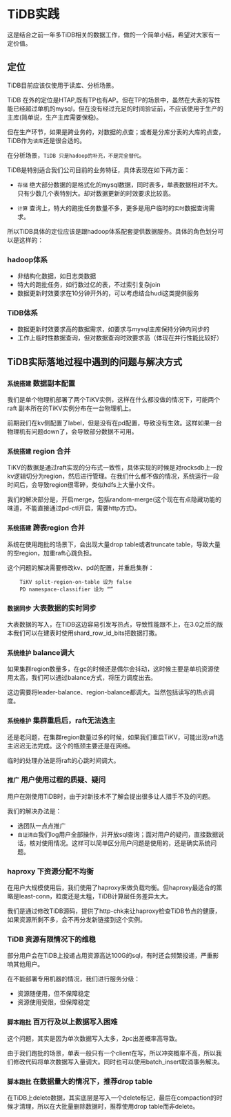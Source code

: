 # TiDB实践

这是结合之前一年多TiDB相关的数据工作，做的一个简单小结，希望对大家有一定价值。

## 定位

TiDB目前应该仅使用于读库、分析场景。

TiDB 在外的定位是HTAP,既有TP也有AP。但在TP的场景中，虽然在大表的写性能已经超过单机的mysql，但在没有经过充足的时间验证前，不应该使用于生产的主库(简单说，生产主库需要保稳)。

但在生产环节，如果是跨业务的，对数据的点查；或者是分库分表的大库的点查，TiDB作为`读库`还是很合适的。


在分析场景，`TiDB 只是hadoop的补充，不是完全替代`。

TiDB是特别适合我们公司目前的业务特征，具体表现在如下两方面：

* `存储` 绝大部分数据的是格式化的mysql数据，同时表多，单表数据相对不大。只有少数几个表特别大。却对数据更新的时效要求比较高。

* `计算` 查询上，特大的跑批任务数量不多，更多是用户临时的`实时`数据查询需求。

所以TiDB具体的定位应该是跟hadoop体系配套提供数据服务。具体的角色划分可以是这样的：

### hadoop体系

* 非结构化数据，如日志类数据
* 特大的跑批任务，如行数过亿的表，不过索引复杂join
* 数据更新时效要求在10分钟开外的，可以考虑结合hudi这类提供服务

### TiDB体系

* 数据更新时效要求高的数据需求，如要求与mysql主库保持分钟内同步的
* 工作上临时性数据查询，但对数据查询时效要求高（体现在并行性能比较好）


## TiDB实际落地过程中遇到的问题与解决方式

### `系统搭建` 数据副本配置

我们是单个物理机部署了两个TiKV实例，这样在什么都没做的情况下，可能两个raft 副本所在的TiKV实例分布在一台物理机上。

前期我们在kv侧配置了label，但是没有在pd配置，导致没有生效。这样如果一台物理机有问题down了，会导致部分数据不可用。

### `系统搭建` region 合并

TiKV的数据是通过raft实现的分布式一致性，具体实现的时候是对rocksdb上一段kv逻辑切分为region，然后进行管理。在我们什么都不做的情况，系统运行一段时间后，会导致region很零碎，类似hdfs上大量小文件。

我们的解决部分是，开启merge，包括random-merge(这个现在有点隐藏功能的味道，不能直接通过pd-ctl开启，需要http方式)。

### `系统搭建` 跨表region 合并

系统在使用跑批的场景下，会出现大量drop table或者truncate table，导致大量的空region，加重raft心跳负担。

这个问题的解决需要修改kv、pd的配置，并重启集群：

```
    TiKV split-region-on-table 设为 false
    PD namespace-classifier 设为 “”
```

### `数据同步` 大表数据的实时同步

大表数据的写入，在TiDB这边容易引发写热点，导致性能跟不上，在3.0之后的版本我们可以在建表时使用shard_row_id_bits把数据打撒。 

### `系统维护` balance调大

如果集群region数量多，在gc的时候还是偶尔会抖动，这时候主要是单机资源使用太高，我们可以通过balance方式，将压力调度出去。

这边需要将leader-balance、region-balance都调大。当然包括读写的热点调度。

### `系统维护` 集群重启后，raft无法选主

还是老问题，在集群region数量过多的时候，如果我们重启TiKV，可能出现raft选主迟迟无法完成。这个的瓶颈主要还是在网络。

临时的处理办法是将raft的心跳时间调大。


### `推广` 用户使用过程的质疑、疑问

用户在刚使用TiDB时，由于对新技术不了解会提出很多让人措手不及的问题。

我们的解决办法是：

* 选团队一点点推广
* `自证清白`我们log用户全部操作，并开放sql查询；面对用户的疑问，直接数据说话，核对使用情况。这样可以简单区分用户问题是使用的，还是确实系统问题。

### haproxy 下资源分配不均衡

在用户大规模使用后，我们使用了haproxy来做负载均衡。但haproxy最适合的策略是least-conn，粒度还是太粗，TiDB计算层任务差异太大。

我们是通过修改TiDB源码，提供了http-chk来让haproxy检查TiDB节点的健康，如果资源所剩不多，会不再分发新链接到这个实例。


### TiDB 资源有限情况下的维稳

部分用户会在TiDB上投递占用资源高达100G的sql，有时还会频繁投递，严重影响其他用户。

在不能部署专用机器的情况，我们进行服务分级：

* 资源随便用，但不保障稳定
* 资源使用受限，但保障稳定

### `脚本跑批` 百万行及以上数据写入困难

这个问题，其实是因为单次数据写入太多，2pc出差概率高导致。

由于我们跑批的场景，单表一般只有一个client在写，所以冲突概率不高，所以我们修改代码将单次数据写入量调大。同时也可以使用batch_insert取消事务解决。

### `脚本跑批` 在数据量大的情况下，推荐drop table

在TiDB上delete数据，其实底层是写入一个delete标记，最后在compaction的时候才清理，所以在大批量删除数据时，推荐使用drop table而非delete。
